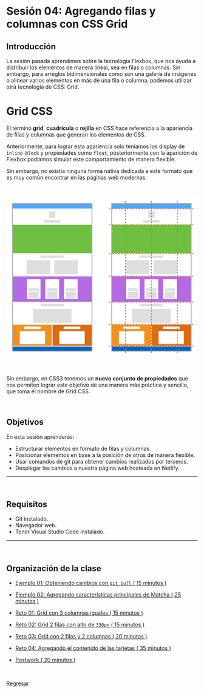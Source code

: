 # Sesión 04: Agregando filas y columnas con CSS Grid

## Introducción
La sesión pasada aprendimos sobre la tecnología Flexbox, que nos ayuda a distribuir los elementos de manera lineal, sea en filas o columnas. Sin embargo, para arreglos bidimensionales como son una galería de imágenes o alinear varios elementos en más de una fila o columna, podemos utilizar otra tecnología de CSS: Grid.

# Grid CSS

El término **grid**, **cuadrícula** o **rejilla** en CSS hace referencia a la apariencia de filas y columnas que generan los elementos de CSS.

Anteriormente, para lograr esta apariencia solo teníamos los display de `inline-block` y propiedades como `float`, posteriormente con la aparición de Flexbox podíamos simular este comportamiento de manera flexible.

Sin embargo, no existía ninguna forma nativa dedicada a este formato que es muy común encontrar en las páginas web modernas.

<br/>

![](./assets/s4.png)

<br/>

Sin embargo, en CSS3 tenemos un **nuevo conjunto de propiedades** que nos permiten lograr este objetivo de una manera más práctica y sencillo, que toma el nombre de Grid CSS.

<br/>

## Objetivos

En esta sesión aprenderás:

- Estructurar elementos en formato de filas y columnas.
- Posicionar elementos en base a la posición de otros de manera flexible.
- Usar comandos de git para obtener cambios realizados por terceros.
- Desplegar los cambios a nuestra página web hosteada en Netlify.
---
<br/>

## Requisitos

- Git instalado.
- Navegador web.
- Tener Visual Studio Code instalado.

---
<br/>

## Organización de la clase

- [Ejemplo 01: Obteniendo cambios con `git pull` ( 15 minutos ) ](./Ejemplo-01/README.md)

- [Ejemplo  02: Agregando características principales de Matcha ( 25 minutos ) ](./reto-01/README.md)

- [Reto  01: Grid con 3 columnas iguales ( 15 minutos ) ](./Ejemplo-02/README.md)

- [Reto  02: Grid 2 filas con alto de `330px` ( 15 minutos ) ](./reto-02/README.md)

- [Reto  03: Grid con 2 filas y 2 columnas ( 20 minutos ) ](./Ejemplo-03/README.md)

- [Reto  04: Agregando el contenido de las tarjetas ( 35 minutos ) ](./reto-04/README.md)

- [Postwork ( 20 minutos ) ](./postwork/README.md)

<br/>

[Regresar](../README.md)